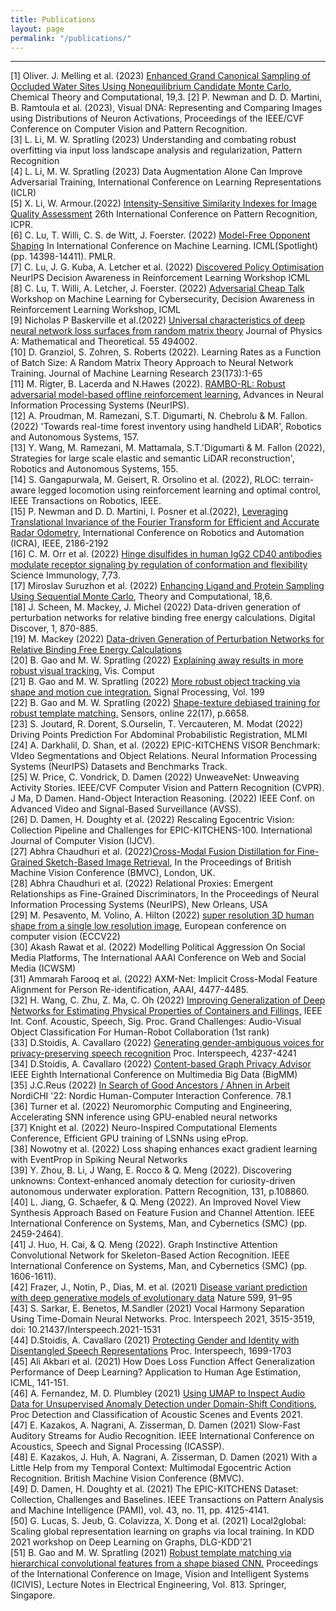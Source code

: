 ```yaml
---
title: Publications
layout: page
permalink: "/publications/"
---
```



------------

[1] Oliver. J. Melling et al. (2023) [Enhanced Grand Canonical Sampling of Occluded Water Sites Using Nonequilibrium Candidate Monte Carlo](https://pubs.acs.org/doi/10.1021/acs.jctc.2c00823), Chemical Theory and Computational, 19,3.
[2] P. Newman and D. D. Martini, B. Ramtoula et al. (2023), Visual DNA: Representing and Comparing Images using Distributions of Neuron Activations, Proceedings of the IEEE/CVF Conference on Computer Vision and Pattern Recognition.
<br>
[3] L. Li, M. W. Spratling (2023) Understanding and combating robust overfitting via input loss landscape analysis and regularization, Pattern Recognition 
<br>
[4] L. Li, M. W. Spratling (2023) Data Augmentation Alone Can Improve Adversarial Training, International Conference on Learning Representations (ICLR)
<br>
[5] X. Li, W. Armour.(2022) [Intensity-Sensitive Similarity Indexes for Image Quality Assessment](https://scholar.google.co.uk/citations?view_op=view_citation&hl=en&user=0cuZV8gAAAAJ&sortby=pubdate&citation_for_view=0cuZV8gAAAAJ:bnK-pcrLprsC) 26th International Conference on Pattern Recognition, ICPR.
<br>
[6] C. Lu, T. Willi, C. S. de Witt, J. Foerster. (2022) [Model-Free Opponent Shaping](https://arxiv.org/abs/2205.01447) In International Conference on Machine Learning. ICML(Spotlight) (pp. 14398-14411). PMLR.  
[7] C. Lu, J. G. Kuba, A. Letcher et al. (2022) [Discovered Policy Optimisation](https://arxiv.org/abs/2210.05639) NeurIPS Decision Awareness in Reinforcement Learning Workshop ICML
<br>
[8] C. Lu, T. Willi, A. Letcher, J. Foerster. (2022) [Adversarial Cheap Talk](https://arxiv.org/abs/2211.11030) Workshop on Machine Learning for Cybersecurity, Decision Awareness in Reinforcement Learning Workshop, ICML
<br>
[9] Nicholas P Baskerville et al.(2022) [Universal characteristics of deep neural network loss surfaces from random matrix theory](https://iopscience.iop.org/article/10.1088/1751-8121/aca7f5/pdf) Journal of Physics A: Mathematical and Theoretical. 55 494002. 
<br>
[10] D. Granziol, S. Zohren, S. Roberts (2022). Learning Rates as a Function of Batch Size: A Random Matrix Theory Approach to Neural Network Training. Journal of Machine Learning Research 23(173):1-65
<br>
[11] M. Rigter, B. Lacerda and N.Hawes (2022). [RAMBO-RL: Robust adversarial model-based offline reinforcement learning.](https://arxiv.org/abs/2204.12581) Advances in Neural Information Processing Systems (NeurIPS).
<br>
[12] A. Proudman, M. Ramezani, S.T. Digumarti, N. Chebrolu & M. Fallon. (2022) 'Towards real-time forest inventory using handheld LiDAR', Robotics and Autonomous Systems, 157.
<br>
[13] Y. Wang, M. Ramezani, M. Mattamala, S.T.'Digumarti & M. Fallon (2022), Strategies for large scale elastic and semantic LiDAR reconstruction', Robotics and Autonomous Systems, 155. <br>
[14] S. Gangapurwala, M. Geisert, R. Orsolino et al. (2022), RLOC: terrain-aware legged locomotion using reinforcement learning and optimal control, IEEE Transactions on Robotics, IEEE. <br>
[15] P. Newman and D. D. Martini, I. Posner et al.(2022), [Leveraging Translational Invariance of the Fourier Transform for Efficient and Accurate Radar Odometry](https://arxiv.org/pdf/2203.00459.pdf), International Conference on Robotics and Automation (ICRA), IEEE, 2186-2192 
<br>
[16] C. M. Orr et al. (2022) [Hinge disulfides in human IgG2 CD40 antibodies modulate receptor signaling by regulation of conformation and flexibility](https://www.science.org/doi/10.1126/sciimmunol.abm3723) Science Immunology, 7,73.
<br>
[17] Miroslav Suruzhon et al. (2022) [Enhancing Ligand and Protein Sampling Using Sequential Monte Carlo](https://pubs.acs.org/doi/10.1021/acs.jctc.1c01198), Theory and Computational, 18,6. 
<br>
[18] J. Scheen, M. Mackey, J. Michel (2022) Data-driven generation of perturbation networks for relative binding free energy calculations. Digital Discover, 1, 870-885. 
<br>
[19] M. Mackey (2022) [Data-driven Generation of Perturbation Networks for Relative Binding Free Energy Calculations](https://www.cresset-group.com/about/news/data-driven-fep/)
<br>
[20] B. Gao and M. W. Spratling (2022) [Explaining away results in more robust visual tracking.](https://link.springer.com/article/10.1007/s00371-022-02466-6) Vis. Comput
<br>
[21] B. Gao and M. W. Spratling (2022) [More robust object tracking via shape and motion cue integration.](https://www.sciencedirect.com/science/article/pii/S0165168422001682?via%3Dihub) Signal Processing, Vol. 199
<br>
[22] B. Gao and M. W. Spratling (2022) [Shape-texture debiased training for robust template matching.](https://www.mdpi.com/1424-8220/22/17/6658) Sensors, online 22(17), p.6658.
<br>
[23] S. Joutard, R. Dorent, S.Ourselin, T. Vercauteren, M. Modat (2022) Driving Points Prediction For Abdominal Probabilistic Registration, MLMI 
<br>
[24] A. Darkhalil, D. Shan, et al. (2022) EPIC-KITCHENS VISOR Benchmark: VIdeo Segmentations and Object Relations. Neural Information Processing Systems (NeurIPS) Datasets and Benchmarks Track.
<br>
[25] W. Price, C. Vondrick, D. Damen (2022) UnweaveNet: Unweaving Activity Stories. IEEE/CVF Computer Vision and Pattern Recognition (CVPR).  
J Ma, D Damen. Hand-Object Interaction Reasoning. (2022) IEEE Conf. on Advanced Video and Signal-Based Surveillance (AVSS). 
<br>
[26] D. Damen, H. Doughty et al. (2022)  Rescaling Egocentric Vision: Collection Pipeline and Challenges for EPIC-KITCHENS-100. International Journal of Computer Vision (IJCV). 
<br>
[27] Abhra Chaudhuri et al. (2022)[Cross-Modal Fusion Distillation for Fine-Grained Sketch-Based Image Retrieval](https://arxiv.org/abs/2210.10486), In the Proceedings of British Machine Vision Conference (BMVC), London, UK. 
<br>
[28] Abhra Chaudhuri et al. (2022) Relational Proxies: Emergent Relationships as Fine-Grained Discriminators, In the Proceedings of Neural Information Processing Systems (NeurIPS), New Orleans, USA
<br>
[29] M. Pesavento, M. Volino, A. Hilton (2022) [super resolution 3D human shape from a single low resolution image](https://link.springer.com/chapter/10.1007/978-3-031-20086-1_26), European conference on computer vision (ECCV22) 
<br>
[30] Akash Rawat et al. (2022) Modelling Political Aggression On Social Media Platforms, The International AAAI Conference on Web and Social Media (ICWSM) 
<br>
[31] Ammarah Farooq et al. (2022) AXM-Net: Implicit Cross-Modal Feature Alignment for Person Re-identification, AAAI, 4477-4485.
<br>
[32] H. Wang, C. Zhu, Z. Ma, C. Oh (2022) [Improving Generalization of Deep Networks for Estimating Physical Properties of Containers and Fillings,](https://arxiv.org/pdf/2203.01192.pdf) IEEE Int. Conf. Acoustic, Speech, Sig. Proc. Grand Challenges: Audio-Visual Object Classification For Human-Robot Collaboration (1st rank)
<br>
[33] D.Stoidis, A. Cavallaro (2022) [Generating gender-ambiguous voices for privacy-preserving speech recognition](https://www.isca-speech.org/archive/interspeech_2022/stoidis22_interspeech.html) Proc. Interspeech, 4237-4241
<br>
[34] D.Stoidis, A. Cavallaro (2022) [Content-based Graph Privacy Advisor](https://ieeexplore.ieee.org/document/9999084) IEEE Eighth International Conference on Multimedia Big Data (BigMM) 
<br>
[35] J.C.Reus (2022) [In Search of Good Ancestors / Ahnen in Arbeit](https://dl.acm.org/doi/10.1145/3546155.3547294) NordiCHI '22: Nordic Human-Computer Interaction Conference. 78.1
<br>
[36] Turner et al. (2022) Neuromorphic Computing and Engineering, Accelerating SNN inference using GPU-enabled neural networks 
<br>
[37] Knight et al. (2022) Neuro-Inspired Computational Elements Conference, Efficient GPU training of LSNNs using eProp. 
<br>
[38] Nowotny et al. (2022) Loss shaping enhances exact gradient learning with EventProp in Spiking Neural Networks
<br>
[39] Y. Zhou, B. Li, J Wang, E. Rocco & Q. Meng (2022). Discovering unknowns: Context-enhanced anomaly detection for curiosity-driven autonomous underwater exploration. Pattern Recognition, 131, p.108860. 
<br>
[40] L. Jiang, G. Schaefer, & Q. Meng (2022). An Improved Novel View Synthesis Approach Based on Feature Fusion and Channel Attention. IEEE International Conference on Systems, Man, and Cybernetics (SMC) (pp. 2459-2464).
<br>
[41] J. Huo, H. Cai, & Q. Meng (2022). Graph Instinctive Attention Convolutional Network for Skeleton-Based Action Recognition. IEEE International Conference on Systems, Man, and Cybernetics (SMC) (pp. 1606-1611).
<br>
[42] Frazer, J., Notin, P., Dias, M. et al. (2021) [Disease variant prediction with deep generative models of evolutionary data](https://www.nature.com/articles/s41586-021-04043-8) Nature 599, 91–95 
<br>
[43] S. Sarkar, E. Benetos, M.Sandler (2021) Vocal Harmony Separation Using Time-Domain Neural Networks. Proc. Interspeech 2021, 3515-3519, doi: 10.21437/Interspeech.2021-1531 
<br>
[44] D.Stoidis, A. Cavallaro (2021) [Protecting Gender and Identity with Disentangled Speech Representations](https://www.isca-speech.org/archive/interspeech_2021/stoidis21_interspeech.html) Proc. Interspeech, 1699-1703
<br>
[45] Ali Akbari et al. (2021) How Does Loss Function Affect Generalization Performance of Deep Learning? Application to Human Age Estimation, ICML, 141-151. 
<br>
[46] A. Fernandez, M. D. Plumbley (2021) [Using UMAP to Inspect Audio Data for Unsupervised Anomaly Detection under Domain-Shift Conditions](https://arxiv.org/abs/2107.10880), Proc Detection and Classification of Acoustic Scenes and Events 2021.
<br>
[47] E. Kazakos, A. Nagrani, A. Zisserman, D. Damen (2021) Slow-Fast Auditory Streams for Audio Recognition. IEEE International Conference on Acoustics, Speech and Signal Processing (ICASSP). 
<br>
[48] E. Kazakos, J. Huh, A. Nagrani, A. Zisserman, D. Damen (2021) With a Little Help from my Temporal Context: Multimodal Egocentric Action Recognition. British Machine Vision Conference (BMVC). 
<br>
[49] D. Damen, H. Doughty et al. (2021) The EPIC-KITCHENS Dataset: Collection, Challenges and Baselines. IEEE Transactions on Pattern Analysis and Machine Intelligence (PAMI), vol. 43, no. 11, pp. 4125-4141. 
<br>
[50] G. Lucas, S. Jeub, G. Colavizza, X. Dong et al. (2021) Local2global: Scaling global representation learning on graphs via local training. In KDD 2021 workshop on Deep Learning on Graphs, DLG-KDD'21
<br>
[51] B. Gao and M. W. Spratling (2021) [Robust template matching via hierarchical convolutional features from a shape biased CNN.](https://link.springer.com/chapter/10.1007/978-981-16-6963-7_31) Proceedings of the International Conference on Image, Vision and Intelligent Systems (ICIVIS), Lecture Notes in Electrical Engineering, Vol. 813. Springer, Singapore.
<br>
